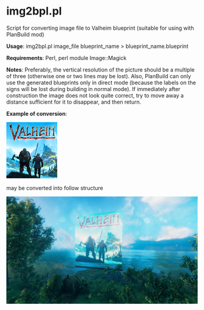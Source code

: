 # img2bpl.pl
Script for converting image file to Valheim blueprint (suitable for using with PlanBuild mod)

**Usage**:
img2bpl.pl image_file blueprint_name > blueprint_name.blueprint

**Requirements**: 
Perl, perl module Image::Magick

**Notes**: Preferably, the vertical resolution of the picture should be a multiple of three (otherwise one or two lines may be lost). Also, PlanBuild can only use the generated blueprints only in direct mode (because the labels on the signs will be lost during building in normal mode). If immediately after construction the image does not look quite correct, try to move away a distance sufficient for it to disappear, and then return.

**Example of conversion**: 

![](valheim_emblem.png "Valheim emblem")

may be converted into follow structure

![](valheim_emblem_screenshot.jpg "Valheim emblem in game")

